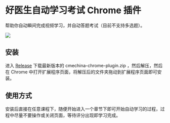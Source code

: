 # 好医生自动学习考试 Chrome 插件

帮助你自动瞬间完成视频学习，并自动答题考试（目前不支持多选题）。

![](https://github.com/user-attachments/assets/01a37e96-74fa-40d5-a51c-4f57c4486133)

## 安装

进入 [Release](https://github.com/codexu/cmechina-chrome-plugin/releases) 下载最新版本的 cmechina-chrome-plugin.zip ，然后解压，然后在 Chrome 中打开扩展程序页面，将解压后的文件夹拖动到扩展程序页面即可安装。

## 使用方式

安装后直接在任意课程下，随便开始进入一个章节下即可开始自动学习的过程，过程中尽量不要操作或关闭页面，等待评分出现即学习完成。
